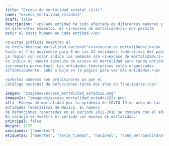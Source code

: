 ```yaml
---
title: "Exceso de mortalidad estatal (2/4)"
name: "exceso_mortalidad_estados2"
draft: false
descripcion: '<p>Cada entidad ha sido afectada de diferentes maneras y
en diferentes momentos. El <i>exceso de mortalidad</i> nos permite
medir el costo humano en cada entidad.</p>

<p>Estas gráficas muestran el
<a href="#exceso_mortalidad_nacional"><i>exceso de mortalidad</i></a>
hasta el 7 de noviembre para 8 de las 32 entidades federativas del país.
La región con color indica las semanas con <i>exceso de mortalidad</i>.
Se indica el número absoluto de exceso de mortalidad para canda entidad y el
incremento porcentual. Las entidades federativas están organizadas
alfabéticamente. Sube o baja en la página para ver más entidades.</p>

<p>Estos números son preliminares ya que el
catálogo nacional de defunciones tarda dos años en finalizarse.</p>'

imagen: "imagenes/exceso_mortalidad_estados2.png"
imagen2x: "imagenes/exceso_mortalidad_estados2@2x.png"
alt: 'Exceso de mortalidad por la epidemia de COVID-19 en ocho de las
entidades federativas de México. El número
de defunciones reportadas en el periodo 2012-2018 se compara con el año 2020.
En naranja se muestra el período con exceso de mortalidad.'
principal: false
Weight: 1137
secciones: ["muertes"]
etiquetas: ["muertes", "serie_tiempo", "nacional", "zona_metropolitana", "estimado"]
---
```

